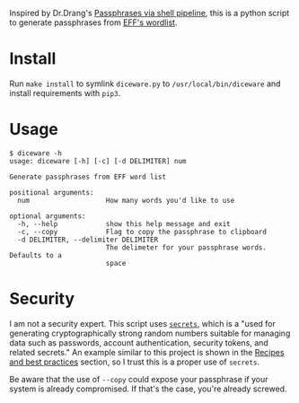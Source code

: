Inspired by Dr.Drang's [Passphrases via shell pipeline](http://leancrew.com/all-this/2015/04/passphrases-via-shell-pipeline/), this is a python script to generate passphrases from [EFF's wordlist](https://www.eff.org/deeplinks/2016/07/new-wordlists-random-passphrases).

# Install

Run `make install` to symlink `diceware.py` to `/usr/local/bin/diceware` and install requirements with `pip3`.

# Usage

```
$ diceware -h
usage: diceware [-h] [-c] [-d DELIMITER] num

Generate passphrases from EFF word list

positional arguments:
  num                   How many words you'd like to use

optional arguments:
  -h, --help            show this help message and exit
  -c, --copy            Flag to copy the passphrase to clipboard
  -d DELIMITER, --delimiter DELIMITER
                        The delimeter for your passphrase words. Defaults to a
                        space
```

# Security

I am not a security expert. This script uses [`secrets`](https://docs.python.org/3/library/secrets.html), which is a "used for generating cryptographically strong random numbers suitable for managing data such as passwords, account authentication, security tokens, and related secrets." An example similar to this project is shown in the [Recipes and best practices](https://docs.python.org/3/library/secrets.html#recipes-and-best-practices) section, so I trust this is a proper use of `secrets`.

Be aware that the use of `--copy` could expose your passphrase if your system is already compromised. If that's the case, you're already screwed.
